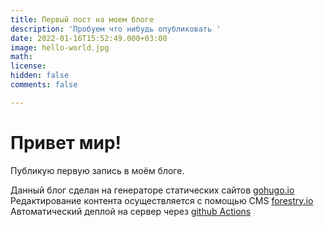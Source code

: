 ```yaml
---
title: Первый пост на моем блоге
description: 'Пробуем что нибудь опубликовать '
date: 2022-01-16T15:52:49.000+03:00
image: hello-world.jpg
math: 
license: 
hidden: false
comments: false

---
```

# Привет мир!

Публикую первую запись в моём блоге.   

Данный блог сделан на генераторе статических сайтов [gohugo.io](https://gohugo.io/ "gohugo.io/")  
Редактирование контента осуществляется  с помощью CMS [forestry.io](forestry.io)   
Автоматический деплой на сервер через [github Actions](https://github.com/features/actions)